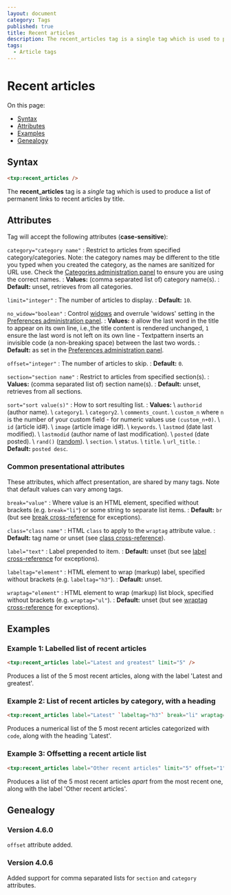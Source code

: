 ```yaml
---
layout: document
category: Tags
published: true
title: Recent articles
description: The recent_articles tag is a single tag which is used to produce a list of permanent links to recent articles by title.
tags:
  - Article tags
---
```


# Recent articles

On this page:

* [Syntax](#syntax)
* [Attributes](#attributes)
* [Examples](#examples)
* [Genealogy](#genealogy)

## Syntax

~~~ html
<txp:recent_articles />
~~~

The **recent_articles** tag is a *single* tag which is used to produce a list of permanent links to recent articles by title.

## Attributes

Tag will accept the following attributes (**case-sensitive**):

`category="category name"`
: Restrict to articles from specified category/categories. Note: the category names may be different to the title you typed when you created the category, as the names are sanitized for URL use. Check the [Categories administration panel](http://docs.textpattern.io/administration/categories-panel) to ensure you are using the correct names.
: **Values:** (comma separated list of) category name(s).
: **Default:** unset, retrieves from all categories.

`limit="integer"`
: The number of articles to display.
: **Default:** `10`.

`no_widow="boolean"`
: Control [widows](http://en.wikipedia.org/wiki/Widows_and_orphans) and overrule 'widows' setting in the [Preferences administration panel](http://docs.textpattern.io/administration/preferences-panel).
: **Values:** `0` allow the last word in the title to appear on its own line, i.e.,the title content is rendered unchanged, `1` ensure the last word is not left on its own line - Textpattern inserts an invisible code (a non-breaking space) between the last two words.
: **Default:** as set in the [Preferences administration panel](http://docs.textpattern.io/administration/preferences-panel).

`offset="integer"`
: The number of articles to skip.
: **Default:** `0`.

`section="section name"`
: Restrict to articles from specified section(s).
: **Values:** (comma separated list of) section name(s).
: **Default:** unset, retrieves from all sections.

`sort="sort value(s)"`
: How to sort resulting list.
: **Values:** \\
`authorid` (author name). \\
`category1`. \\
`category2`. \\
`comments_count`. \\
`custom_n` where `n` is the number of your custom field - for numeric values use `(custom_n+0)`. \\
`id` (article id#). \\
`image` (article image id#). \\
`keywords`. \\
`lastmod` (date last modified). \\
`lastmodid` (author name of last modification). \\
`posted` (date posted). \\
`rand()` ([random](https://dev.mysql.com/doc/refman/5.0/en/mathematical-functions.html#function_rand)). \\
`section`. \\
`status`. \\
`title`. \\
`url_title`.
: **Default:** `posted desc`.

### Common presentational attributes

These attributes, which affect presentation, are shared by many tags. Note that default values can vary among tags.

`break="value"`
: Where value is an HTML element, specified without brackets (e.g. `break="li"`) or some string to separate list items.
: **Default:** `br` (but see [break cross-reference](http://docs.textpattern.io/tags/tag-attributes-cross-reference#break) for exceptions).

`class="class name"`
: HTML `class` to apply to the `wraptag` attribute value.
: **Default:** tag name or unset (see [class cross-reference](http://docs.textpattern.io/tags/tag-attributes-cross-reference#class)).

`label="text"`
: Label prepended to item.
: **Default:** unset (but see [label cross-reference](http://docs.textpattern.io/tags/tag-attributes-cross-reference#label) for exceptions).

`labeltag="element"`
: HTML element to wrap (markup) label, specified without brackets (e.g. `labeltag="h3"`).
: **Default:** unset.

`wraptag="element"`
: HTML element to wrap (markup) list block, specified without brackets (e.g. `wraptag="ul"`).
: **Default:** unset (but see [wraptag cross-reference](http://docs.textpattern.io/tags/tag-attributes-cross-reference#wraptag) for exceptions).

## Examples

### Example 1: Labelled list of recent articles

~~~ html
<txp:recent_articles label="Latest and greatest" limit="5" />
~~~

Produces a list of the 5 most recent articles, along with the label 'Latest and greatest'.

### Example 2: List of recent articles by category, with a heading

~~~ html
<txp:recent_articles label="Latest" `labeltag="h3"` break="li" wraptag="ol" category="code" sort="Section desc" />
~~~

Produces a numerical list of the 5 most recent articles categorized with `code`, along with the heading 'Latest'.

### Example 3: Offsetting a recent article list

~~~ html
<txp:recent_articles label="Other recent articles" limit="5" offset="1" />
~~~

Produces a list of the 5 most recent articles *apart* from the most recent one, along with the label 'Other recent articles'.

## Genealogy

### Version 4.6.0

`offset` attribute added.

### Version 4.0.6

Added support for comma separated lists for `section` and `category` attributes.
